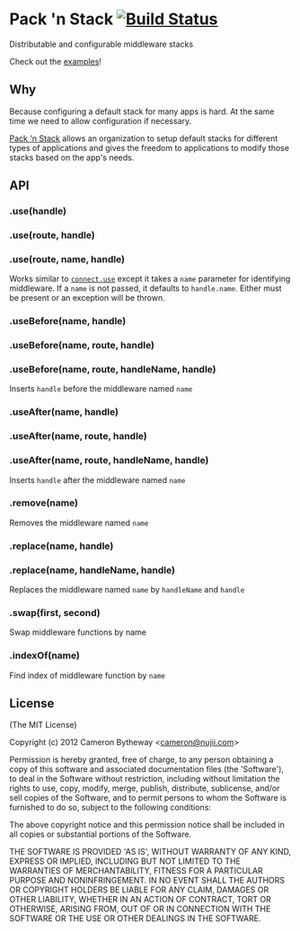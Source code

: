 Pack 'n Stack [![Build Status](https://secure.travis-ci.org/CamShaft/pack-n-stack.png?branch=master)](https://travis-ci.org/CamShaft/pack-n-stack)
=============

Distributable and configurable middleware stacks

Check out the [examples](https://github.com/CamShaft/pack-n-stack/tree/master/examples)!


Why
---

Because configuring a default stack for many apps is hard. At the same time we need to allow configuration if necessary.

[Pack 'n Stack](https://github.com/CamShaft/pack-n-stack) allows an organization to setup default stacks for different types of applications and gives the freedom to applications to modify those stacks based on the app's needs.


API
---

### .use(handle)
### .use(route, handle)
### .use(route, name, handle)

Works similar to [`connect.use`](https://github.com/senchalabs/connect) except it takes a `name` parameter for identifying middleware. If a `name` is not passed, it defaults to `handle.name`. Either must be present or an exception will be thrown.

### .useBefore(name, handle)
### .useBefore(name, route, handle)
### .useBefore(name, route, handleName, handle)

Inserts `handle` before the middleware named `name`

### .useAfter(name, handle)
### .useAfter(name, route, handle)
### .useAfter(name, route, handleName, handle)

Inserts `handle` after the middleware named `name`

### .remove(name)

Removes the middleware named `name`

### .replace(name, handle)
### .replace(name, handleName, handle)

Replaces the middleware named `name` by `handleName` and `handle`

### .swap(first, second)

Swap middleware functions by name

### .indexOf(name)

Find index of middleware function by `name`


License 
-------

(The MIT License)

Copyright (c) 2012 Cameron Bytheway &lt;cameron@nujii.com&gt;

Permission is hereby granted, free of charge, to any person obtaining
a copy of this software and associated documentation files (the
'Software'), to deal in the Software without restriction, including
without limitation the rights to use, copy, modify, merge, publish,
distribute, sublicense, and/or sell copies of the Software, and to
permit persons to whom the Software is furnished to do so, subject to
the following conditions:

The above copyright notice and this permission notice shall be
included in all copies or substantial portions of the Software.

THE SOFTWARE IS PROVIDED 'AS IS', WITHOUT WARRANTY OF ANY KIND,
EXPRESS OR IMPLIED, INCLUDING BUT NOT LIMITED TO THE WARRANTIES OF
MERCHANTABILITY, FITNESS FOR A PARTICULAR PURPOSE AND NONINFRINGEMENT.
IN NO EVENT SHALL THE AUTHORS OR COPYRIGHT HOLDERS BE LIABLE FOR ANY
CLAIM, DAMAGES OR OTHER LIABILITY, WHETHER IN AN ACTION OF CONTRACT,
TORT OR OTHERWISE, ARISING FROM, OUT OF OR IN CONNECTION WITH THE
SOFTWARE OR THE USE OR OTHER DEALINGS IN THE SOFTWARE.